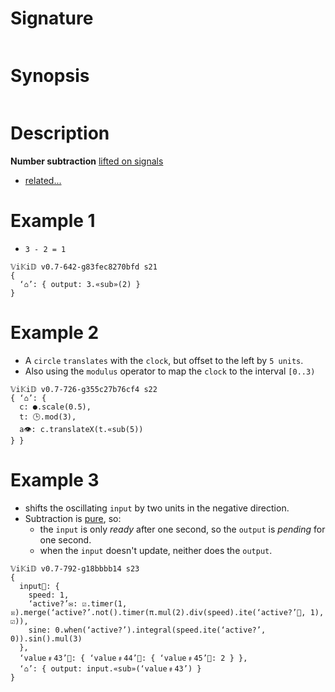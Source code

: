 # Signature
```vikid-signature
```

# Synopsis
```vikid-synopsis
```

# Description

__Number subtraction__ [lifted on signals](/refman/concepts/pure_functions) 

- [related...](https://en.wikipedia.org/wiki/Subtraction)

# Example 1

- `3 - 2 = 1`

```vikid-script
𝕍i𝕂i𝔻 v0.7-642-g83fec8270bfd s21
{
  ‘⌂’: { output: 3.«sub»(2) }
}
```

# Example 2

- A `circle` `translates` with the `clock`, but offset to the left by `5 units`.
- Also using the `modulus` operator to map the `clock` to the interval `[0..3)`

```vikid-script
𝕍i𝕂i𝔻 v0.7-726-g355c27b76cf4 s22
{ ‘⌂’: {
  c: ●.scale(0.5),
  t: 🕒.mod(3),
  a👁: c.translateX(t.«sub(5)) 
} }
```

# Example 3
- shifts the oscillating `input` by two units in the negative direction.
- Subtraction is [pure](/refman/concepts/pure_functions), so:
  - the `input` is only _ready_ after one second, so the `output` is _pending_ for one second.
  - when the `input` doesn't update, neither does the `output`.

```vikid-script
𝕍i𝕂i𝔻 v0.7-792-g18bbbb14 s23
{ 
  input📡: { 
    speed: 1,
    ‘active?’✉: ☑.timer(1, ☒).merge(‘active?’.not().timer(π.mul(2).div(speed).ite(‘active?’🐢, 1), ☑)),
    sine: 0.when(‘active?’).integral(speed.ite(‘active?’, 0)).sin().mul(3)
  },
  ‘value﹟43’📡: { ‘value﹟44’📡: { ‘value﹟45’📡: 2 } },
  ‘⌂’: { output: input.«sub»(‘value﹟43’) }
}
```
